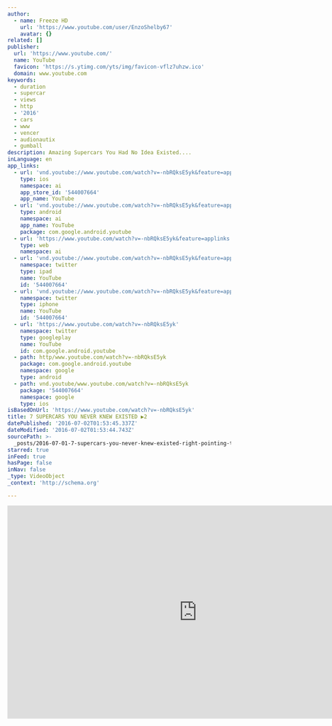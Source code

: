 ```yaml
---
author:
  - name: Freeze HD
    url: 'https://www.youtube.com/user/EnzoShelby67'
    avatar: {}
related: []
publisher:
  url: 'https://www.youtube.com/'
  name: YouTube
  favicon: 'https://s.ytimg.com/yts/img/favicon-vflz7uhzw.ico'
  domain: www.youtube.com
keywords:
  - duration
  - supercar
  - views
  - http
  - '2016'
  - cars
  - www
  - vencer
  - audionautix
  - gumball
description: Amazing Supercars You Had No Idea Existed....
inLanguage: en
app_links:
  - url: 'vnd.youtube://www.youtube.com/watch?v=-nbRQksE5yk&feature=applinks'
    type: ios
    namespace: ai
    app_store_id: '544007664'
    app_name: YouTube
  - url: 'vnd.youtube://www.youtube.com/watch?v=-nbRQksE5yk&feature=applinks'
    type: android
    namespace: ai
    app_name: YouTube
    package: com.google.android.youtube
  - url: 'https://www.youtube.com/watch?v=-nbRQksE5yk&feature=applinks'
    type: web
    namespace: ai
  - url: 'vnd.youtube://www.youtube.com/watch?v=-nbRQksE5yk&feature=applinks'
    namespace: twitter
    type: ipad
    name: YouTube
    id: '544007664'
  - url: 'vnd.youtube://www.youtube.com/watch?v=-nbRQksE5yk&feature=applinks'
    namespace: twitter
    type: iphone
    name: YouTube
    id: '544007664'
  - url: 'https://www.youtube.com/watch?v=-nbRQksE5yk'
    namespace: twitter
    type: googleplay
    name: YouTube
    id: com.google.android.youtube
  - path: http/www.youtube.com/watch?v=-nbRQksE5yk
    package: com.google.android.youtube
    namespace: google
    type: android
  - path: vnd.youtube/www.youtube.com/watch?v=-nbRQksE5yk
    package: '544007664'
    namespace: google
    type: ios
isBasedOnUrl: 'https://www.youtube.com/watch?v=-nbRQksE5yk'
title: 7 SUPERCARS YOU NEVER KNEW EXISTED ▶2
datePublished: '2016-07-02T01:53:45.337Z'
dateModified: '2016-07-02T01:53:44.743Z'
sourcePath: >-
  _posts/2016-07-01-7-supercars-you-never-knew-existed-right-pointing-triangle2.md
starred: true
inFeed: true
hasPage: false
inNav: false
_type: VideoObject
_context: 'http://schema.org'

---
```

<iframe src="https://cdn.embedly.com/widgets/media.html?src=https%3A%2F%2Fwww.youtube.com%2Fembed%2F-nbRQksE5yk%3Ffeature%3Doembed&amp;url=http%3A%2F%2Fwww.youtube.com%2Fwatch%3Fv%3D-nbRQksE5yk&amp;image=https%3A%2F%2Fi.ytimg.com%2Fvi%2F-nbRQksE5yk%2Fhqdefault.jpg&amp;key=b7d04c9b404c499eba89ee7072e1c4f7&amp;type=text%2Fhtml&amp;schema=youtube" width="854" height="480" scrolling="no" frameborder="0" allowfullscreen="" style=""></iframe>
